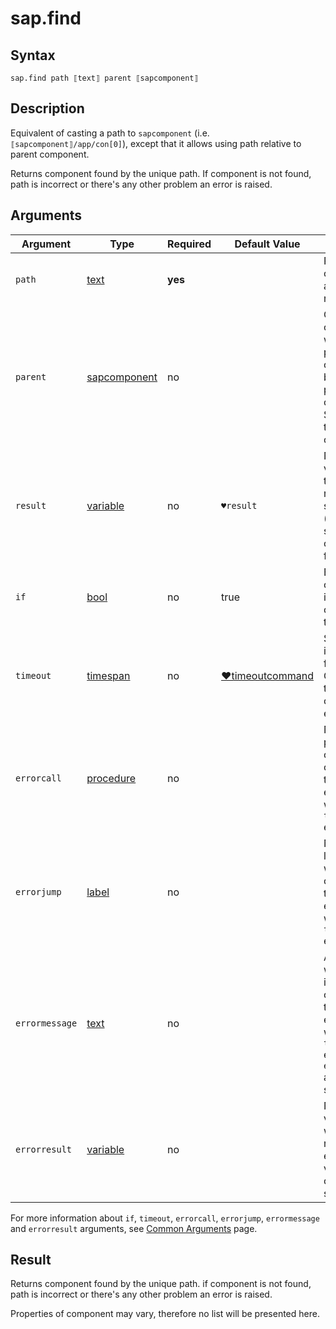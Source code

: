 ﻿# sap.find

## Syntax

```G1ANT
sap.find path ⟦text⟧ parent ⟦sapcomponent⟧
```

## Description
Equivalent of casting a path to `sapcomponent` (i.e. `⟦sapcomponent⟧/app/con[0]`),
except that it allows using path relative to parent component.

Returns component found by the unique path. If component is not found, path is incorrect
or there's any other problem an error is raised.

## Arguments

| Argument         | Type                                                              | Required | Default Value   | Description                                                  |
| ---------------- | ----------------------------------------------------------------- | -------- | --------------- | ------------------------------------------------------------ |
| `path`          | [text](/G1ANT.Addons/G1ANT.Language/Structures/TextStructure.md)          | **yes** | | Path to component, absolute or relative. |
| `parent`        | [sapcomponent](../../../Structures/SapComponentStructure.md)      | no       |               | Optional component which is one of parents of components to be found. This parameter must contain SAPComponent that is a container. |
| `result`        | [variable](/G1ANT.Addons/G1ANT.Language/Structures/VariableStructure.md)  | no       | `♥result`     | Name of a variable where the command's result will be stored ([sapcomponent](../../Structures/SapComponentStructure.md) structure with component found). |
| `if`            | [bool](/G1ANT.Addons/G1ANT.Language/Structures/BooleanStructure.md)        | no       | true           | Executes the command only if a specified condition is true. |
| `timeout`       | [timespan](/G1ANT.Addons/G1ANT.Language/Structures/TimeSpanStructure.md)  | no       | [♥timeoutcommand](/G1ANT.Addons/G1ANT.Addon.Core//Variables/TimeoutCommandVariable.md) | Specifies time in milliseconds for G1ANT.Robot to wait for the command to be executed. |
| `errorcall`    | [procedure](/G1ANT.Addons/G1ANT.Language/Structures/ProcedureStructure.md) | no       |                | Name of a procedure to call when the command throws an exception or when a given `timeout` expires. |
| `errorjump`    | [label](/G1ANT.Addons/G1ANT.Language/Structures/LabelStructure.md)         | no       |                | Name of the label to jump to when the command throws an exception or when a given `timeout` expires. |
| `errormessage` | [text](/G1ANT.Addons/G1ANT.Language/Structures/TextStructure.md)           | no       |                | A message that will be shown in case the command throws an exception or when a given `timeout` expires, and no `errorjump` argument is specified. |
| `errorresult`  | [variable](/G1ANT.Addons/G1ANT.Language/Structures/VariableStructure.md)   | no       |                | Name of a variable that will store the returned exception. The variable will be of [error](/G1ANT.Addons/G1ANT.Language/Structures/ErrorStructure.md) structure. |

For more information about `if`, `timeout`, `errorcall`, `errorjump`, `errormessage`
and `errorresult` arguments, see [Common Arguments](/appendices/common-arguments.md) page.


## Result
Returns component found by the unique path. if component is not found, path is incorrect
or there's any other problem an error is raised.

Properties of component may vary, therefore no list will be presented here.